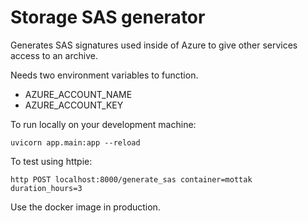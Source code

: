 # Storage SAS generator

Generates SAS signatures used inside of Azure to give other services access to an archive.

Needs two environment variables to function.
 - AZURE_ACCOUNT_NAME
 - AZURE_ACCOUNT_KEY

To run locally on your development machine:
```shell script
uvicorn app.main:app --reload
```

To test using httpie:
```
http POST localhost:8000/generate_sas container=mottak duration_hours=3
```

Use the docker image in production.
